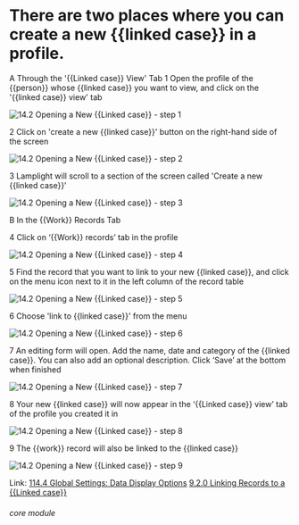 # There are two places where you can create a new {{linked case}} in a profile.

A Through the &#039;{{Linked case}} View&#039; Tab
1 Open the profile of the {{person}} whose {{linked case}} you want to view, and click on the &#039;{{linked case}} view&#039; tab

![14.2 Opening a New {{Linked case}} - step 1](14.2_Opening_a_New_Case_im_1.png)

2 Click on &#039;create a new {{linked case}}&#039; button on the right-hand side of the screen

![14.2 Opening a New {{Linked case}} - step 2](14.2_Opening_a_New_Case_im_2.png)

3 Lamplight will scroll to a section of the screen called &#039;Create a new {{linked case}}&#039;

![14.2 Opening a New {{Linked case}} - step 3](14.2_Opening_a_New_Case_im_3.png)

B In the {{Work}} Records Tab

4 Click on ‘{{Work}} records’ tab in the profile

![14.2 Opening a New {{Linked case}} - step 4](14.2_Opening_a_New_Case_im_4.png)

5 Find the record that you want to link to your new {{linked case}}, and click on the menu icon next to it in the left column of the record table

![14.2 Opening a New {{Linked case}} - step 5](14.2_Opening_a_New_Case_im_5.png)

6 Choose &#039;link to {{linked case}}&#039; from the menu

![14.2 Opening a New {{Linked case}} - step 6](14.2_Opening_a_New_Case_im_6.png)

7 An editing form will open. Add the name, date and category of the {{linked case}}. You can also add an optional description. Click ‘Save’ at the bottom when finished

![14.2 Opening a New {{Linked case}} - step 7](14.2_Opening_a_New_Case_im_7.png)

8 Your new {{linked case}} will now appear in the ‘{{Linked case}} view’ tab of the profile you created it in

![14.2 Opening a New {{Linked case}} - step 8](14.2_Opening_a_New_Case_im_8.png)

9  The {{work}} record will also be linked to the {{linked case}}

![14.2 Opening a New {{Linked case}} - step 9](14.2_Opening_a_New_Case_im_9.png)

Link:
[114.4 Global Settings: Data Display Options](/help/index/p/114.4)
[9.2.0 Linking Records to a {{Linked case}}](https://lamplight.online/en/help/index/p/9.2.0)

###### core module